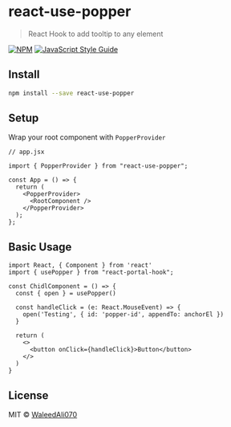 # react-use-popper

> React Hook to add tooltip to any element

[![NPM](https://img.shields.io/npm/v/react-use-popper.svg)](https://www.npmjs.com/package/react-use-popper) [![JavaScript Style Guide](https://img.shields.io/badge/code_style-standard-brightgreen.svg)](https://standardjs.com)

## Install

```bash
npm install --save react-use-popper
```

## Setup
Wrap your root component with `PopperProvider`

```tsx
// app.jsx

import { PopperProvider } from "react-use-popper";

const App = () => {
  return (
    <PopperProvider>
      <RootComponent />
    </PopperProvider>
  );
};
```

## Basic Usage

```tsx
import React, { Component } from 'react'
import { usePopper } from "react-portal-hook";

const ChidlComponent = () => {
  const { open } = usePopper()

  const handleClick = (e: React.MouseEvent) => {
    open('Testing', { id: 'popper-id', appendTo: anchorEl })
  }

  return (
    <>
      <button onClick={handleClick}>Button</button>
    </>
  )
}
```

## License

MIT © [WaleedAli070](https://github.com/WaleedAli070)
